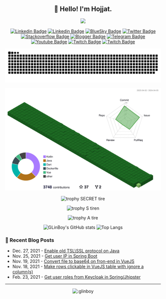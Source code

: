 <h2 align="center">👋 Hello! I'm Hojjat.</h2>

<div align="center">

  <img src="https://user-images.githubusercontent.com/74038190/225813708-98b745f2-7d22-48cf-9150-083f1b00d6c9.gif" width="600">
  
</div>

<div align="center">

  [![Linkedin Badge](https://img.shields.io/badge/-GLinBoy.com-success?style=flat&logo=AIOHTTP&logoColor=white&link=https://glinboy.com)](https://glinboy.com)
  [![Linkedin Badge](https://img.shields.io/badge/-hojjatabedi-blue?style=flat&logo=Linkedin&logoColor=white&link=https://www.linkedin.com/in/hojjatabedi)](https://www.linkedin.com/in/hojjatabedi)
  [![BlueSky Badge](https://img.shields.io/badge/-GLinBoy-3693F3?style=flat&logo=icloud&logoColor=white&link=https://glinboy.bsky.social)](https://glinboy.bsky.social)
  [![Twitter Badge](https://img.shields.io/badge/-GLinBoy-blue?style=flat&logo=Twitter&logoColor=white&link=https://www.twitter.com/glinboy)](https://www.twitter.com/glinboy)
  [![Stackoverflow Badge](https://img.shields.io/badge/-GLinBoy-important?style=flat&logo=Stackoverflow&logoColor=white&link=https://stackoverflow.com/users/2670847/glinboy)](https://stackoverflow.com/users/2670847/glinboy)
  [![Blogger Badge](https://img.shields.io/badge/-GLinBoy-orange?style=flat&logo=Blogger&logoColor=white&link=https://blog.glinboy.com/)](https://blog.glinboy.com/)
  [![Telegram Badge](https://img.shields.io/badge/-GLinBoy-informational?style=flat&logo=Telegram&logoColor=white&link=https://t.me/glinboy_channel)](https://t.me/glinboy_channel)
  [![Youtube Badge](https://img.shields.io/badge/-GLinBoy-red?style=flat&logo=Youtube&logoColor=white&link=https://youtube.com/@glinboy)](https://youtube.com/@glinboy)
  [![Twitch Badge](https://img.shields.io/badge/-GLinBoy-blueviolet?style=flat&logo=Twitch&logoColor=white&link=https://www.twitch.tv/glinboy)](https://www.twitch.tv/glinboy)
  [![Twitch Badge](https://img.shields.io/badge/-GLinBoy-yellowgreen?style=flat&logo=Goodreads&logoColor=white&link=https://goodreads.com/glinboy)](https://goodreads.com/glinboy)

</div>

<div align="center">

  ![Snake animation](./images/snk/github-contribution-grid-snake.svg)

</div>

<div align="center">

  ![GitHub Profile 3D Contribute](./images/profile-3d-contrib/profile-green-animate.svg)

</div>

<div align="center">

  ![trophy SECRET tire](https://github-profile-trophy.vercel.app/?username=GLinBoy&rank=SECRET&margin-w=13&column=3)

</div>

<div align="center">
  
  ![trophy S tiren](https://github-profile-trophy.vercel.app/?username=GLinBoy&rank=SSS,SS,S&margin-w=13&column=4)
  
</div>

<div align="center">
  
  ![trophy A tire](https://github-profile-trophy.vercel.app/?username=GLinBoy&rank=AAA,AA,A&margin-w=13&column=3)

</div>

<div align="center">

  ![GLinBoy's GitHub stats](https://github-readme-stats.vercel.app/api?username=GLinBoy&show_icons=true)
  ![Top Langs](https://github-readme-stats.vercel.app/api/top-langs/?username=GlinBoy&layout=compact)

</div>

### :memo: Recent Blog Posts

<!-- feed start -->
- Dec. 27, 2021 - [Enable old TSL\SSL protocol on Java](https://blog.glinboy.com/2021/12/enable-old-tsl-ssl-protocol-on-java.html)
- Nov. 25, 2021 - [Get user IP in Spring Boot](https://blog.glinboy.com/2021/11/get-user-ip-in-spring-boot.html)
- Nov. 19, 2021 - [Convert file to base64 on fron-end in VueJS](https://blog.glinboy.com/2021/11/convert-file-to-base64-on-fron-end-in-vuejs.html)
- Nov. 18, 2021 - [Make rows clickable in VueJS table with ignore a column(s)](https://blog.glinboy.com/2021/11/make-rows-clickable-in-vuejs-table-with-ignore-a-column.html)
- Feb. 23, 2021 - [Get user roles from Keycloak in Spring/Jhipster](https://blog.glinboy.com/2021/02/roles-spring-jhipster-keycloak.html)
<!-- feed end -->

<hr />

<div align="center">

  ![:glinboy](https://count.getloli.com/get/@glinboy?theme=rule34)

</div>
